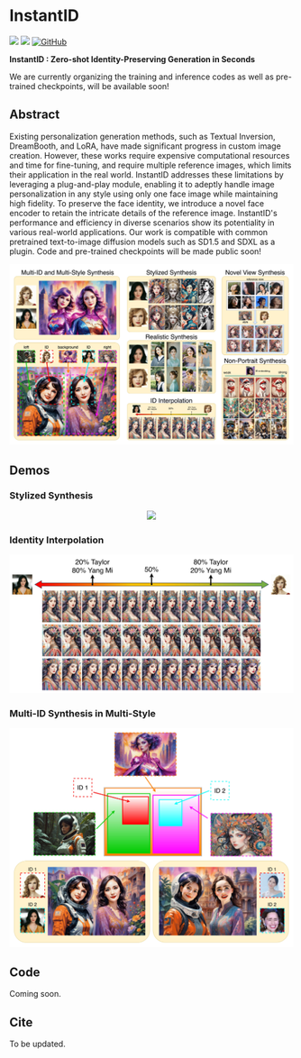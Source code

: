 # InstantID
<a href='https://instantid.github.io/'><img src='https://img.shields.io/badge/Project-Page-green'></a> 
<a href='https://instantid.github.io/'><img src='https://img.shields.io/badge/Technique-Report-red'></a> 
[![GitHub](https://img.shields.io/github/gist/stars/InstantID%2FInstantID)](https://github.com/InstantID/InstantID)

**InstantID : Zero-shot Identity-Preserving Generation in Seconds**

We are currently organizing the training and inference codes as well as pre-trained checkpoints, will be available soon!

## Abstract

Existing personalization generation methods, such as Textual Inversion, DreamBooth, and LoRA, have made significant progress in custom image creation. However, these works require expensive computational resources and time for fine-tuning, and require multiple reference images, which limits their application in the real world. InstantID addresses these limitations by leveraging a plug-and-play module, enabling it to adeptly handle image personalization in any style using only one face image while maintaining high fidelity. To preserve the face identity, we introduce a novel face encoder to retain the intricate details of the reference image. InstantID's performance and efficiency in diverse scenarios show its potentiality in various real-world applications. Our work is compatible with common pretrained text-to-image diffusion models such as SD1.5 and SDXL as a plugin. Code and pre-trained checkpoints will be made public soon!

<img src='assets/teaser.png'>

## Demos

### Stylized Synthesis

<p align="center">
  <img src="assets/fig1.png">
</p>

### Identity Interpolation

<p align="center">
  <img src="assets/fig2.png">
</p>

### Multi-ID Synthesis in Multi-Style

<p align="center">
  <img src="assets/fig3.png">
</p>

## Code

Coming soon.

## Cite

To be updated.
